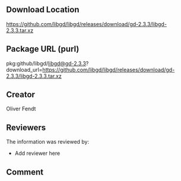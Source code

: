 ## Download Location

https://github.com/libgd/libgd/releases/download/gd-2.3.3/libgd-2.3.3.tar.xz

## Package URL (purl)

pkg:github/libgd/libgd@gd-2.3.3?download_url=https://github.com/libgd/libgd/releases/download/gd-2.3.3/libgd-2.3.3.tar.xz

## Creator

Oliver Fendt

## Reviewers

The information was reviewed by:

* Add reviewer here

## Comment


